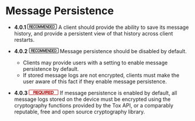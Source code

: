 Message Persistence
===================

- **4.0.1** ![](/badge/rec.png) A client should provide the ability to save its
  message history, and provide a persistent view of that history across client
  restarts.

- **4.0.2** ![](/badge/rec.png) Message persistence should be disabled by
  default.
  - Clients may provide users with a setting to enable message persistence by
    default.
  - If stored message logs are not encrypted, clients must make the user aware
    of this fact if they enable message persistence.

- **4.0.3** ![](/badge/req.png) If message persistence is enabled by default,
  all message logs stored on the device must be encrypted using the cryptography
  functions provided by the Tox API, or a comparably reputable, free and open
  source cryptography library.
